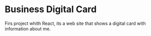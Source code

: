 # Business Digital Card
Firs project whith React, its a web site that shows a digital card with information about me.
